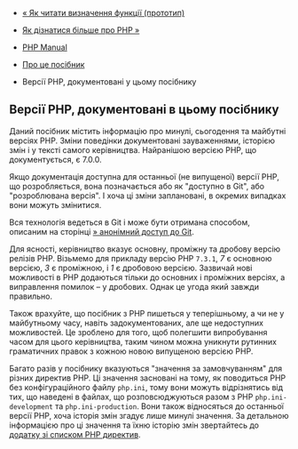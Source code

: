 - [« Як читати визначення функції (прототип)](about.prototypes.md)
- [Як дізнатися більше про PHP »](about.more.md)

- [PHP Manual](index.md)
- [Про це посібник](about.md)
- Версії PHP, документовані у цьому посібнику

## Версії PHP, документовані в цьому посібнику

Даний посібник містить інформацію про минулі, сьогодення та майбутні
версіях PHP. Зміни поведінки документовані зауваженнями, історією
змін і у тексті самого керівництва. Найранішою
версією PHP, що документується, є 7.0.0.

Якщо документація доступна для останньої (не випущеної)
версії PHP, що розробляється, вона позначається або як "доступно в Git",
або "розроблювана версія". І хоча ці зміни заплановані,
в окремих випадках вони можуть змінитися.

Вся технологія ведеться в Git і може бути отримана способом, описаним
на сторінці [» анонімний доступ до Git](https://www.php.net/git.php).

Для ясності, керівництво вказує основну, проміжну та дробову
версію релізів PHP. Візьмемо для прикладу версію PHP `7.3.1`, *7* є
основною версією, *3* є проміжною, і *1* є дробовою
версією. Зазвичай нові можливості в PHP додаються тільки до основних і
проміжних версіях, а виправлення помилок – у дробових. Однак це
угода який завжди правильно.

Також врахуйте, що посібник з PHP пишеться у теперішньому, а чи не у майбутньому
часу, навіть задокументованих, але ще недоступних можливостей.
Це зроблено для того, щоб полегшити випробування часом для цього
керівництва, таким чином можна уникнути рутинних граматичних правок
з кожною новою випущеною версією PHP.

Багато разів у посібнику вказуються "значення за замовчуванням" для
різних директив PHP. Ці значення засновані на тому, як поводиться PHP
без конфігураційного файлу `php.ini`, тому вони можуть відрізнятись від
тих, що наведені в файлах, що розповсюджуються разом з PHP
`php.ini-development` та `php.ini-production`. Вони також відносяться до
останньої версії PHP, хоча історія змін згадує лише минулі
значення. За детальною інформацією про ці значення та їхню історію
змін звертайтесь до [додатку зі списком PHP директив](ini.list.md).
